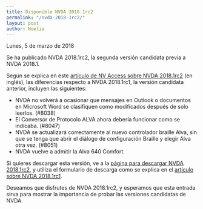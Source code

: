 ```yaml
---
title: Disponible NVDA 2018.1rc2
permalink: "/nvda-2018-1rc2/"
layout: post
author: Noelia
---
```


<footer>Lunes, 5 de marzo de 2018</footer>

Se ha publicado NVDA 2018.1rc2, la segunda versión candidata previa a NVDA 2018.1.

Según se explica en este [artículo de NV Access sobre NVDA 2018.1rc2](https://www.nvaccess.org/post/nvda-2018-1rc2-released-for-testing/) (en inglés), las diferencias respecto a NVDA 2018.1rc1, la versión candidata anterior, incluyen las siguientes:

- NVDA no volverá a ocasionar que mensajes en Outlook o documentos en Microsoft Word se clasifiquen como modificados después de solo leerlos. (#8038)
- El Conversor de Protocolo ALVA ahora debería funcionar como se indicaba. (#8047)
- NVDA se actualizará correctamente al nuevo controlador braille Alva, sin que se tenga que abrir el diálogo de configuración Braille y elegir Alva otra vez. (#8051)
- NVDA vuelve a admitir la Alva 640 Comfort.

Si quieres descargar esta versión, ve a la [página para descargar NVDA 2018.1rc2](https://www.nvaccess.org/download?nvdaVersion=2018.1rc2), y utiliza el formulario de descarga como se explica en el [artículo sobre NVDA 2018.1rc1](https://nvdaes.github.io/nvda-2018-1rc1).

Deseamos que disfrutes de NVDA 2018.1rc2, y esperamos que esta entrada sirva para mostrar la importancia de probar las versiones candidatas de NVDA. 

